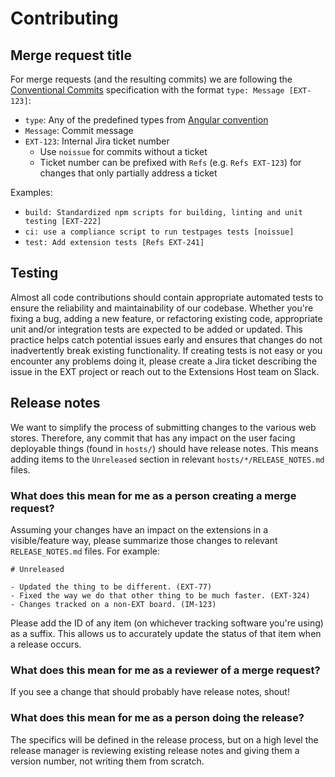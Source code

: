 # Contributing

## Merge request title

For merge requests (and the resulting commits) we are following the
[Conventional Commits][convcomms] specification with the format
`type: Message [EXT-123]`:
- `type`: Any of the predefined types from [Angular convention][convcomms-angular]
- `Message`: Commit message
- `EXT-123`: Internal Jira ticket number
  - Use `noissue` for commits without a ticket
  - Ticket number can be prefixed with `Refs` (e.g. `Refs EXT-123`) for changes
    that only partially address a ticket

Examples:
- `build: Standardized npm scripts for building, linting and unit testing [EXT-222]`
- `ci: use a compliance script to run testpages tests [noissue]`
- `test: Add extension tests [Refs EXT-241]`

## Testing

Almost all code contributions should contain appropriate automated tests to ensure the reliability and maintainability of our codebase. Whether you're fixing a bug, adding a new feature, or refactoring existing code, appropriate unit and/or integration tests are expected to be added or updated. This practice helps catch potential issues early and ensures that changes do not inadvertently break existing functionality. 
If creating tests is not easy or you encounter any problems doing it, please create a Jira ticket describing the issue in the EXT project or reach out to the Extensions Host team on Slack.

## Release notes

We want to simplify the process of submitting changes to the various web stores. Therefore, any commit that has any impact on the user facing deployable things (found in `hosts/`) should have release notes. This means adding items to the `Unreleased` section in relevant `hosts/*/RELEASE_NOTES.md` files.

### What does this mean for me as a person creating a merge request?

Assuming your changes have an impact on the extensions in a visible/feature way, please summarize those changes to relevant `RELEASE_NOTES.md` files. For example:

```
# Unreleased

- Updated the thing to be different. (EXT-77)
- Fixed the way we do that other thing to be much faster. (EXT-324)
- Changes tracked on a non-EXT board. (IM-123)
```

Please add the ID of any item (on whichever tracking software you're using) as a suffix. This allows us to accurately update the status of that item when a release occurs. 

### What does this mean for me as a reviewer of a merge request?

If you see a change that should probably have release notes, shout!

### What does this mean for me as a person doing the release?

The specifics will be defined in the release process, but on a high level the release manager is reviewing existing release notes and giving them a version number, not writing them from scratch.



[convcomms]: https://www.conventionalcommits.org/en/v1.0.0/
[convcomms-angular]: https://github.com/angular/angular/blob/22b96b9/CONTRIBUTING.md#type
